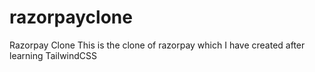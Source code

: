 # razorpayclone
Razorpay Clone
This is the clone of razorpay which I have created after learning TailwindCSS
